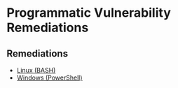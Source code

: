 # Programmatic Vulnerability Remediations

## Remediations

- [Linux (BASH)](https://github.com/kyledbusiness/stig-implementations/tree/main/scripts/linux)
- [Windows (PowerShell)](https://github.com/kyledbusiness/stig-implementations/tree/main/scripts/windows)
